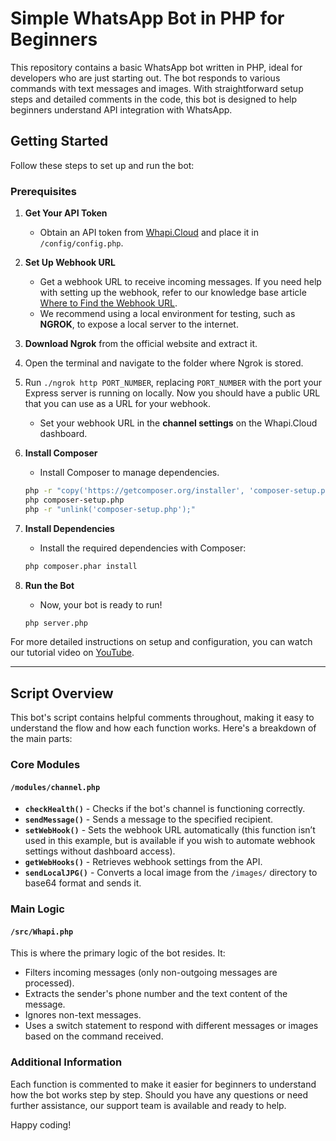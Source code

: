# Simple WhatsApp Bot in PHP for Beginners

This repository contains a basic WhatsApp bot written in PHP, ideal for developers who are just starting out. The bot responds to various commands with text messages and images. With straightforward setup steps and detailed comments in the code, this bot is designed to help beginners understand API integration with WhatsApp.

## Getting Started

Follow these steps to set up and run the bot:

### Prerequisites

1. **Get Your API Token**
   - Obtain an API token from [Whapi.Cloud](https://whapi.cloud) and place it in `/config/config.php`.

2. **Set Up Webhook URL**
   - Get a webhook URL to receive incoming messages. If you need help with setting up the webhook, refer to our knowledge base article [Where to Find the Webhook URL](https://support.whapi.cloud/help-desk/receiving/webhooks/where-to-find-the-webhook-url).
   - We recommend using a local environment for testing, such as **NGROK**, to expose a local server to the internet.
1. **Download Ngrok** from the official website and extract it.
2. Open the terminal and navigate to the folder where Ngrok is stored.
3. Run `./ngrok http PORT_NUMBER`, replacing `PORT_NUMBER` with the port your Express server is running on locally.
Now you should have a public URL that you can use as a URL for your webhook.
   - Set your webhook URL in the **channel settings** on the Whapi.Cloud dashboard.

3. **Install Composer**
   - Install Composer to manage dependencies.
   ```bash
   php -r "copy('https://getcomposer.org/installer', 'composer-setup.php');"
   php composer-setup.php
   php -r "unlink('composer-setup.php');"
   ```
4. **Install Dependencies**
   - Install the required dependencies with Composer:
   ```bash
   php composer.phar install
   ```
4. **Run the Bot**
   - Now, your bot is ready to run!
   ```bash
   php server.php
   ```
   
For more detailed instructions on setup and configuration, you can watch our tutorial video on [YouTube](https://youtu.be/1SQ048ZDnE0).

***

## Script Overview

This bot's script contains helpful comments throughout, making it easy to understand the flow and how each function works. Here's a breakdown of the main parts:

### Core Modules

#### `/modules/channel.php`

- **`checkHealth()`** - Checks if the bot's channel is functioning correctly.
- **`sendMessage()`** - Sends a message to the specified recipient.
- **`setWebHook()`** - Sets the webhook URL automatically (this function isn’t used in this example, but is available if you wish to automate webhook settings without dashboard access).
- **`getWebHooks()`** - Retrieves webhook settings from the API.
- **`sendLocalJPG()`** - Converts a local image from the `/images/` directory to base64 format and sends it.

### Main Logic

#### `/src/Whapi.php`

This is where the primary logic of the bot resides. It:
- Filters incoming messages (only non-outgoing messages are processed).
- Extracts the sender's phone number and the text content of the message.
- Ignores non-text messages.
- Uses a switch statement to respond with different messages or images based on the command received.

### Additional Information

Each function is commented to make it easier for beginners to understand how the bot works step by step. Should you have any questions or need further assistance, our support team is available and ready to help.

Happy coding!

